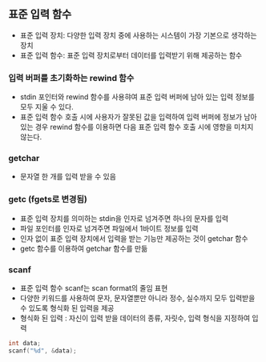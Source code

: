 ## 표준 입력 함수

- 표준 입력 장치: 다양한 입력 장치 중에 사용하는 시스템이 가장 기본으로 생각하는 장치
- 표준 입력 함수: 표준 입력 장치로부터 데이터를 입력받기 위해 제공하는 함수

### 입력 버퍼를 초기화하는 rewind 함수

- stdin 포인터와 rewind 함수를 사용햐여 표준 입력 버퍼에 남아 있는 입력 정보를 모두 지울 수 있다.
- 표준 입력 함수 호출 시에 사용자가 잘못된 값을 입력하여 입력 버퍼에 정보가 남아있는 경우 rewind 함수를 이용하면 다음 표준 입력 함수 호출 시에 영향을 미치지 않는다.

### getchar

- 문자열 한 개를 입력 받을 수 있음

### getc (fgets로 변경됨)

- 표준 입력 장치를 의미하는 stdin을 인자로 넘겨주면 하나의 문자를 입력
- 파일 포인터를 인자로 넘겨주면 파일에서 1바이트 정보를 입력
- 인자 없이 표준 입력 장치에서 입력을 받는 기능만 제공하는 것이 getchar 함수
- getc 함수를 이용하여 getchar 함수를 만듦

### scanf

- 표준 입력 함수 scanf는 scan format의 줄임 표현
- 다양한 키워드를 사용하여 문자, 문자열뿐만 아니라 정수, 실수까지 모두 입력받을 수 있도록 형식화 된 입력을 제공
- 형식화 된 입력 : 자신이 입력 받을 데이터의 종류, 자릿수, 입력 형식을 지정하여 입력

```c
int data;
scanf("%d", &data);
```
